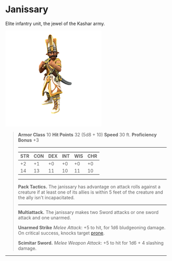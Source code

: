 # Janissary
Elite infantry unit, the jewel of the Kashar army.

![](../../../../_assets/mobs/janissary.png)

> **Armor Class** 10
> **Hit Points** 32 (5d8 + 10)
> **Speed** 30 ft.
>**Proficiency Bonus** +3
> 
>---
> 
>| STR  | CON  | DEX  | INT  | WIS  | CHR  |
> | ---- | ---- | ---- | ---- | ---- | ---- |
>| +2   | +1   | +0   | +0   | +0   | +0   |
> | 14   | 13   | 11   | 10   | 11   | 10   |
>
> ---
>
> **Pack Tactics.** The janissary has advantage on attack rolls against a creature if at least one of its allies is within 5 feet of the creature and the ally isn't incapacitated.
>
> ---
>
> **Multiattack.** The janissary makes two Sword attacks or one sword attack and one unarmed.
>
> **Unarmed Strike** *Melee Attack*: +5 to hit, for 1d6 bludgeoning damage. On critical success, knocks target [prone](https://www.dndbeyond.com/compendium/rules/basic-rules/appendix-a-conditions#Prone).
>
> **Scimitar Sword.** *Melee Weapon Attack*: +5 to hit for 1d6 + 4 slashing damage.

---